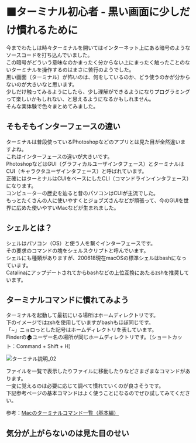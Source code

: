 # ⬛️ターミナル初心者 - 黒い画面に少しだけ慣れるために
今までわたしは時々ターミナルを開いてはインターネット上にある暗号のようなソースコードを打ち込んでいました。  
この暗号がどういう意味なのかまったく分からない上にまったく触ったことのないターミナルを操作するのはまさに苦行のようでした。  
黒い画面（ターミナル）が怖いのは、何をしているのか、どう使うのかが分からないのが大きいなと思います。  
少しだけ触ってみるようにしたら、少し理解ができるようになりプログラミングって楽しいかもしれない、と思えるようになるかもしれません。  
そんな実体験で色々まとめてみました。

## そもそもインターフェースの違い
ターミナルは普段使っているPhotoshopなどのアプリとは見た目が全然違いますよね。  
これはインターフェースの違いが大きいです。  
PhotoshopなどはGUI（グラフィカルユーザインタフェース）とターミナルはCUI（キャラクタユーザインタフェース）と呼ばれています。  
正確にはターミナルはCUIをベースにしたCLI（コマンドラインインタフェース）になります。  
コンピューターの歴史を辿ると昔のパソコンはCUIが主流でした。  
もっとたくさんの人に使いやすくとジョブズさんなどが頑張って、今のGUIを世界に広めた使いやすいMacなどが生まれました。

## シェルとは？
シェルはパソコン（OS）と使う人を繋ぐインターフェースです。  
その要求のコマンドの塊をシェルスクリプトと呼んでいます。  
シェルにも種類がありますが、200618現在macOSの標準シェルはbashになっています。  
Catalinaにアップデートされてからbashなどの上位互換にあたるzshを推奨しています。

## ターミナルコマンドに慣れてみよう
ターミナルを起動して最初にいる場所はホームディレクトリです。  
下のイメージではzshを使用していますがbashもほぼ同じです。  
「~」ニョロっとした記号はホームディレクトリを表しています。  
Finderの🏠ユーザー名の場所が同じホームディレクトリです。（ショートカット：Command + Shift + H）

![ターミナル説明_02](https://user-images.githubusercontent.com/32893962/85097614-0084c980-b233-11ea-9628-694d8c67f467.png)

ファイルを一覧で表示したりファイルに移動したりなどさまざまなコマンドがあります。  
一変に覚えるのは必要に応じて調べて慣れていくのが良さそうです。  
下記参考ページの基本コマンドはよく使うことになるのでぜひ試してみてください。

参考：[Macのターミナルコマンド一覧（基本編）](https://qiita.com/ryouzi/items/f9dee1540a04a0bfb9a3)

## 気分が上がらないのは見た目のせい
